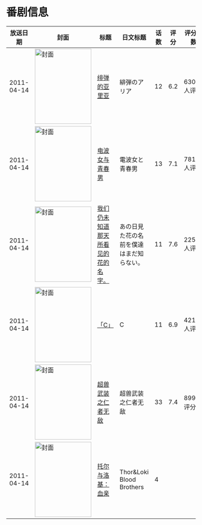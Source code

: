 # 番剧信息

|放送日期|封面|标题|日文标题|话数|评分|评分人数|
|---|---|---|---|---|---|---|
|2011-04-14|<img src="//lain.bgm.tv/pic/cover/c/ed/fc/10226_m4mvu.jpg" alt="封面" style="width:150px;height:200px;object-fit:cover;">|[绯弹的亚里亚](https://bangumi.tv/subject/10226)|緋弾のアリア|12|6.2|6305人评分|
|2011-04-14|<img src="//lain.bgm.tv/pic/cover/c/29/4e/10377_2xnN5.jpg" alt="封面" style="width:150px;height:200px;object-fit:cover;">|[电波女与青春男](https://bangumi.tv/subject/10377)|電波女と青春男|13|7.1|7819人评分|
|2011-04-14|<img src="//lain.bgm.tv/pic/cover/c/6c/e8/10440_8HP6O.jpg" alt="封面" style="width:150px;height:200px;object-fit:cover;">|[我们仍未知道那天所看见的花的名字。](https://bangumi.tv/subject/10440)|あの日見た花の名前を僕達はまだ知らない。|11|7.6|22507人评分|
|2011-04-14|<img src="//lain.bgm.tv/pic/cover/c/96/97/10844_1GJ7V.jpg" alt="封面" style="width:150px;height:200px;object-fit:cover;">|[「C」](https://bangumi.tv/subject/10844)|C|11|6.9|4218人评分|
|2011-04-14|<img src="//lain.bgm.tv/pic/cover/c/8f/fd/33693_9esdo.jpg" alt="封面" style="width:150px;height:200px;object-fit:cover;">|[超兽武装之仁者无敌](https://bangumi.tv/subject/33693)|超兽武装之仁者无敌|33|7.4|899人评分|
|2011-04-14|<img src="//lain.bgm.tv/pic/cover/c/bb/01/400322_0sAUr.jpg" alt="封面" style="width:150px;height:200px;object-fit:cover;">|[托尔与洛基：血亲](https://bangumi.tv/subject/400322)|Thor&Loki Blood Brothers|4|||
